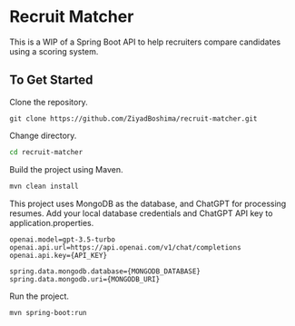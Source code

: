# Recruit Matcher
This is a WIP of a Spring Boot API to help recruiters compare candidates using a scoring system.

## To Get Started
Clone the repository.
```git
git clone https://github.com/ZiyadBoshima/recruit-matcher.git
```
Change directory.
```bash
cd recruit-matcher
```
Build the project using Maven.
```bash
mvn clean install
```
This project uses MongoDB as the database, and ChatGPT for processing resumes. Add your local database credentials and ChatGPT API key to application.properties.
```env
openai.model=gpt-3.5-turbo
openai.api.url=https://api.openai.com/v1/chat/completions
openai.api.key={API_KEY}

spring.data.mongodb.database={MONGODB_DATABASE}
spring.data.mongodb.uri={MONGODB_URI}
```
Run the project.
```bash
mvn spring-boot:run
```
